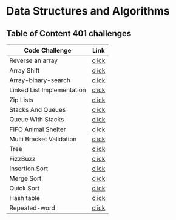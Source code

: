 # Data Structures and Algorithms





  ## Table of Content 401 challenges


|Code Challenge | Link |
|---------------|------|
|	Reverse an array| [click](javascript/array-reverse)|
|Array Shift|[click](javascript/array-shif)|
|  Array-binary-search|[click](javascript/array-binary-search)|
| Linked List Implementation|[click](javascript/Data-Structures/challenges/linked-list)|
|Zip Lists|[click](javascript/Data-Structures/challenges/linked-list/ll-zip.js)
|Stacks And Queues|[click](javascript/Data-Structures/challenges/linked-list/__tests__/ll-zip.test.js)|
|Queue With Stacks|[click](javascript/Data-Structures/challenges/queueWithStacks)|
|FIFO Animal Shelter|[click](javascript/Data-Structures/challenges/fifoAnimalShelter)|
|Multi Bracket Validation|[click](javascript/Data-Structures/challenges/multiBracketValidation)
|Tree|[click](javascript/Data-Structures/challenges/tree)
|FizzBuzz|[click](javascript/Data-Structures/challenges/fizzBuzzTree)
|Insertion Sort|[click](javascript/Data-Structures/challenges/InsertionSort)
|Merge Sort|[click](javascript/Data-Structures/challenges/mergeSort)
|Quick Sort|[click](javascript/Data-Structures/challenges/quick-sort)
|Hash table|[click](javascript/Data-Structures/challenges/hashtable)
|Repeated-word|[click](javascript/Data-Structures/challenges/hashmap-repeated-word)






